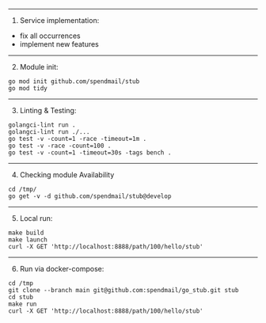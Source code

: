 
---
1. Service implementation:
 - fix all <stub> occurrences
 - implement new features

---
2. Module init:
```
go mod init github.com/spendmail/stub
go mod tidy
```

---
3. Linting & Testing:
```
golangci-lint run .
golangci-lint run ./...
go test -v -count=1 -race -timeout=1m .
go test -v -race -count=100 .
go test -v -count=1 -timeout=30s -tags bench .
```

---
4. Checking module Availability
```
cd /tmp/
go get -v -d github.com/spendmail/stub@develop
```

---
5. Local run:
```
make build
make launch
curl -X GET 'http://localhost:8888/path/100/hello/stub'
```


---
6. Run via docker-compose:
```
cd /tmp
git clone --branch main git@github.com:spendmail/go_stub.git stub
cd stub
make run
curl -X GET 'http://localhost:8888/path/100/hello/stub'
```
